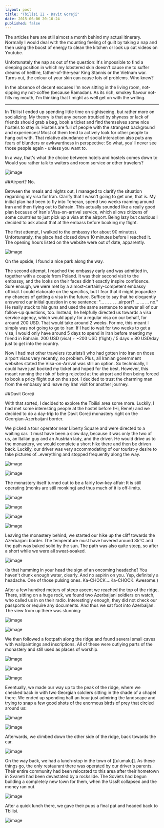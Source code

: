 ```yaml
---
layout: post
title: "Tbilisi II - Davit Goreji"
date: 2015-06-06 20-10-24
published: false
---
```


The articles here are still almost a month behind my actual itinerary. Normally I would deal with the mounting feeling of guilt by taking a nap and then using the boost of energy to clean the kitchen or look up cat videos on Youtube.

Unfortunately the nap as out of the question: It's impossible to find a sleeping position in which my lobstered skin doesn't cause me to suffer dreams of hellfire, father-of-the-year King Stannis or the Vietnam war. Turns out, the colour of your skin can cause lots of problems. Who knew?

In the absence of decent excuses I'm now sitting in the living room, not-sipping my not-coffee (because Ramadan). As its rich, smokey flavour not-fills my mouth, I'm thinking that I might as well get on with the writing.

----

In Tbilisi I ended up spending little time on sightseeing, but rather more on socializing. My theory is that any person troubled by shyness or lack of friends should grab a bag, book a ticket and find themselves some nice hostels to stay in. Hostels are full of people with the strangest background and experiences! Most of them tend to actively look for other people to hang out with. That relative abundance of social interaction also puts any fears of blunders or awkwardness in perspective: So what, you'll never see those people again - unless you want to.

In a way, that's what the choice between hotels and hostels comes down to: Would you rather talk to waiters and room service or other travelers?

![image](http://www.escapingsloth.com/pics/IMG_20150531_001046_scaled.jpg)

##Airport? No.

Between the meals and nights out, I managed to clarify the situation regarding my visa for Iran. Clarify that I wasn't going to get one, that is. My initial plan had been to fly into Teheran, spend two weeks roaming around Iran and then flying out to Bahrain. This actually sounded like a really good plan because of Iran's Visa-on-arrival service, which allows citizens of some countries to just pick up a visa at the airport. Being lazy but cautious I decided to ask about that at the embass before booking my flight.

The first attempt, I walked to the embassy (for about 90 minutes). Unfortunately, the place had closed down 10 minutes before I reached it. The opening hours listed on the website were out of date, apparently. 

![image](http://www.escapingsloth.com/pics/IMG_20150526_123904_scaled.jpg)

On the upside, I found a nice park along the way.

The second attempt, I reached the embassy early and was admitted in, together with a couple from Poland. It was their second visit to the embassy, and the looks on their faces didn't exactly inspire confidence. Sure enough, we were met by a almost-certainly-competent embassy official. I could elaborate on the specifics, but I fear that it might jeopardize my chances of getting a visa in the future. Suffice to say that he eloquently answered our initial question in one sentence: "... ... ... ...airport? ... ... ... no." He really stuck to his guns and used the same sentence to answer all of our follow-up questions, too. 
Instead, he helpfully directed us towards a visa service agency, which would apply for a regular visa on our behalf, for around 200 USD. That would take around 2 weeks. For me, this meant I simply was not going to go to Iran: If I had to wait for two weeks to get a visa, I would only have around 5 days to spend in Iran before meeting my friend in Bahrain. 200 USD (visa) + ~200 USD (flight) / 5 days = 80 USD/day just to get into the country. 

Now I had met other travelers (tourists!) who had gotten into Iran on those airport visas very recently, no problem. Plus, all Iranian government websites stated the Visa-on-Arrival was still an option. So technically, I could have just booked my ticket and hoped for the best. However, this meant running the risk of being rejected at the airport and then being forced to book a pricy flight out on the spot. I decided to trust the charming man from the embassy and leave my Iran visit for another journey.

##Davit Goreji

With that sorted, I decided to explore the Tbilisi area some more. Luckily, I had met some interesting people at the hostel before (Hi, Rene!) and we decided to do a day-trip to the Davit Goreji monastery right on the Georgian-Azerbaijani border.

We picked a tour operator near Liberty Square and were directed to a waiting car. It must have been a slow day, because it was only the two of us, an Italian guy and an Austrian lady, and the driver. He would drive us to the monastery, we would complete a short hike there and then be driven back. Luckily, our driver was very accommodating of our tourist-y desire to take pictures of...everything and stopped frequently along the way.

![image](http://www.escapingsloth.com/pics/IMG_20150529_122615_scaled.jpg)

![image](http://www.escapingsloth.com/pics/IMG_20150529_125258_scaled.jpg)

The monastery itself turned out to be a fairly low-key affair: It is still operating (monks are still monking) and thus much of it is off-limits.

![image](http://www.escapingsloth.com/pics/IMG_20150529_132417_scaled.jpg)

![image](http://www.escapingsloth.com/pics/IMG_20150529_132451_scaled.jpg)


![image](http://www.escapingsloth.com/pics/IMG_20150529_132625_scaled.jpg)

![image](http://www.escapingsloth.com/pics/IMG_20150529_133331_scaled.jpg)

Leaving the monastery behind, we started our hike up the cliff towards the Azerbaijani border. The temperature must have hovered around 35°C and the path was baked solid by the sun. The path was also quite steep, so after a short while we were all sweat-soaked.

![image](http://www.escapingsloth.com/pics/IMG_20150529_135138_scaled.jpg)

(Is that humming in your head the sign of an oncoming headache? You haven't drunk enough water, clearly. And no aspirin on you. Yep, definitely a headache. One of those pulsing ones. Ka-CHOCK....Ka-CHOCK. Awesome.)

After a few hundred meters of steep ascent we reached the top of the ridge. There, sitting on a huge rock, we found two Azerbaijani soldiers on watch, who called us in on their radio. Interestingly enough, they did not check our passports or require any documents. And thus we sat foot into Azerbaijan. The view from up there was stunning:

![image](http://www.escapingsloth.com/pics/IMG_20150529_141130_scaled.jpg)

![image](http://www.escapingsloth.com/pics/IMG_20150529_141250_scaled.jpg)

We then followed a footpath along the ridge and found several small caves with wallpaintings and inscriptions. All of these were outlying parts of the monastery and still used as places of worship.

![image](http://www.escapingsloth.com/pics/IMG_20150529_142018_scaled.jpg)


![image](http://www.escapingsloth.com/pics/IMG_20150529_142106_scaled.jpg)

![image](http://www.escapingsloth.com/pics/IMG_20150529_142528_scaled.jpg)

Eventually, we made our way up to the peak of the ridge, where we checked back in with two Georgian soldiers sitting in the shade of a chapel there. We ended up spending half an hour just admiring the landscape and trying to snap a few good shots of the enormous birds of prey that circled around us:

![image](http://www.escapingsloth.com/pics/IMG_20150529_145448_scaled.jpg)

![image](http://www.escapingsloth.com/pics/IMG_20150529_145910_scaled.jpg)

Afterwards, we climbed down the other side of the ridge, back towards the car.

![image](http://www.escapingsloth.com/pics/IMG_20150529_151705_scaled.jpg)

On the way back, we had a lunch-stop in the town of [[ulumulu]]. As these things go, the only restaurant there was operated by our driver's parents. Their entire community had been relocated to this area after their hometown in Svaneti had been devastated by a rockslide. The Soviets had begun building a completely new town for them, when the UssR collapsed and the money ran out.
 
![image](http://www.escapingsloth.com/pics/IMG_20150529_160822_scaled.jpg)

After a quick lunch there, we gave their pups a final pat and headed back to Tbilisi.

![image](http://www.escapingsloth.com/pics/IMG_20150529_164545_scaled.jpg)

